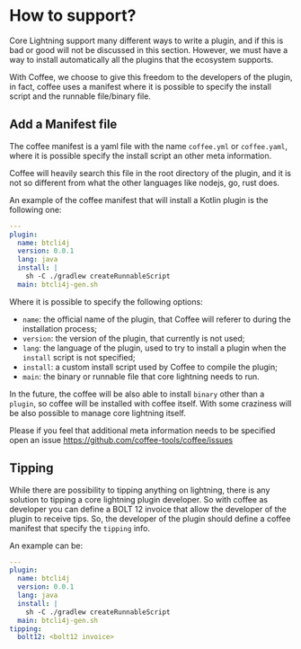 # How to support?

Core Lightning support many different ways to write a plugin, and if this is bad or good
will not be discussed in this section.
However, we must have a way to install automatically all the plugins that the ecosystem supports.

With Coffee, we choose to give this freedom to the developers of the plugin, in fact, coffee uses a
manifest where it is possible to specify the install script and the runnable file/binary file.

## Add a Manifest file

The coffee manifest is a yaml file with the name `coffee.yml` or `coffee.yaml`, where it is possible
specify the install script an other meta information.

Coffee will heavily search this file in the root directory of the plugin, and it is not so different
from what the other languages like nodejs, go, rust does.

An example of the coffee manifest that will install a Kotlin plugin is the following one:

```yaml
---
plugin:
  name: btcli4j
  version: 0.0.1
  lang: java
  install: |
    sh -C ./gradlew createRunnableScript
  main: btcli4j-gen.sh
```

Where it is possible to specify the following options:

- `name`: the official name of the plugin, that Coffee will referer to during the installation process;
- `version`: the version of the plugin, that currently is not used;
- `lang`: the language of the plugin, used to try to install a plugin when the `install` script is not specified;
- `install`: a custom install script used by Coffee to compile the plugin;
- `main`: the binary or runnable file that core lightning needs to run.

In the future, the coffee will be also able to install `binary` other than a `plugin`, so coffee will be installed with coffee
itself. With some craziness will be also possible to manage core lightning itself.

Please if you feel that additional meta information needs to be specified open an issue 
https://github.com/coffee-tools/coffee/issues

## Tipping

While there are possibility to tipping anything on lightning, there is any solution to tipping a core lightning plugin
developer. So with coffee as developer you can define a BOLT 12 invoice that allow the developer of the plugin 
to receive tips. So, the developer of the plugin should define a coffee manifest that specify the `tipping` info.

An example can be:

```yaml
---
plugin:
  name: btcli4j
  version: 0.0.1
  lang: java
  install: |
    sh -C ./gradlew createRunnableScript
  main: btcli4j-gen.sh
tipping: 
  bolt12: <bolt12 invoice>
```

